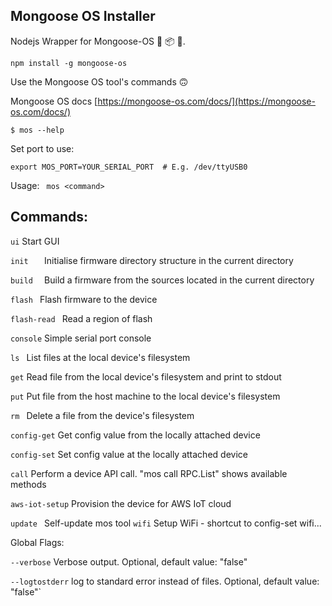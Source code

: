 ##  Mongoose OS Installer

Nodejs Wrapper for Mongoose-OS 🎁 📦 🎉.

    npm install -g mongoose-os


Use the Mongoose OS tool's commands 🙃

Mongoose OS docs [https://mongoose-os.com/docs/](https://mongoose-os.com/docs/)

`$ mos --help`

Set port to use: 

`export MOS_PORT=YOUR_SERIAL_PORT  # E.g. /dev/ttyUSB0`

 Usage:
 ` mos <command>`

Commands:
---------

 ` ui `     Start GUI

  `init   `        Initialise firmware directory structure in the current directory

  `build  `        Build a firmware from the sources located in the current directory

 ` flash  `        Flash firmware to the device

 ` flash-read  `   Read a region of flash

  `console`        Simple serial port console

  `ls `            List files at the local device's filesystem

  `get`            Read file from the local device's filesystem and print to stdout

 ` put `           Put file from the host machine to the local device's filesystem

  `rm `            Delete a file from the device's filesystem

  `config-get`     Get config value from the locally attached device

  `config-set`     Set config value at the locally attached device

  `call`           Perform a device API call. "mos call RPC.List" shows available methods

  `aws-iot-setup`  Provision the device for AWS IoT cloud

  `update `        Self-update mos tool
  `wifi`           Setup WiFi - shortcut to config-set wifi...

Global Flags:

 ` --verbose `     Verbose output. Optional, default value: "false"

  `--logtostderr`  log to standard error instead of files. Optional, default value: "false"`
